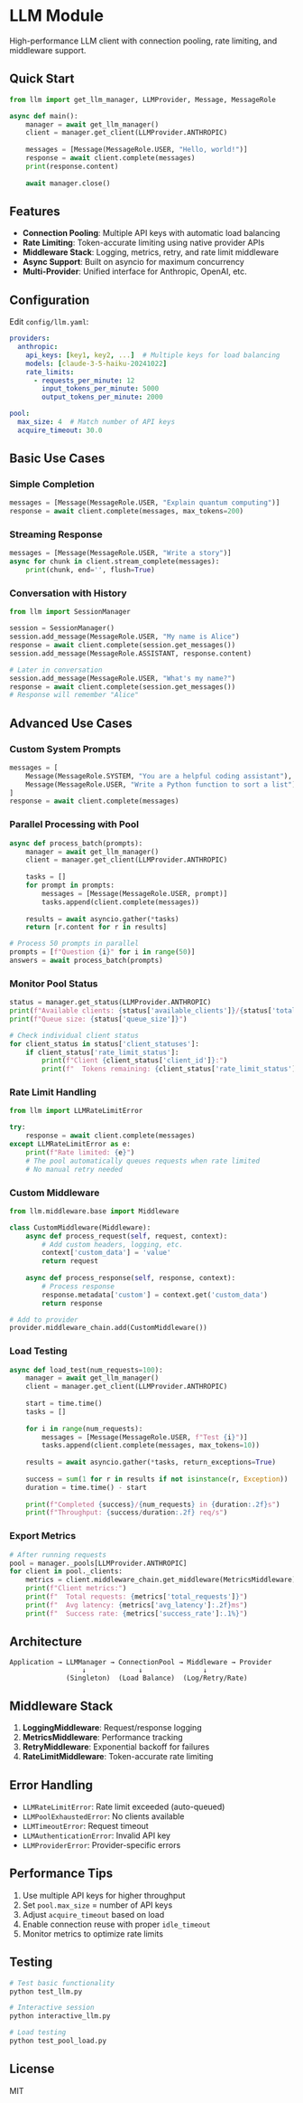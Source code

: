 # LLM Module

High-performance LLM client with connection pooling, rate limiting, and middleware support.

## Quick Start

```python
from llm import get_llm_manager, LLMProvider, Message, MessageRole

async def main():
    manager = await get_llm_manager()
    client = manager.get_client(LLMProvider.ANTHROPIC)
    
    messages = [Message(MessageRole.USER, "Hello, world!")]
    response = await client.complete(messages)
    print(response.content)
    
    await manager.close()
```

## Features

- **Connection Pooling**: Multiple API keys with automatic load balancing
- **Rate Limiting**: Token-accurate limiting using native provider APIs  
- **Middleware Stack**: Logging, metrics, retry, and rate limit middleware
- **Async Support**: Built on asyncio for maximum concurrency
- **Multi-Provider**: Unified interface for Anthropic, OpenAI, etc.

## Configuration

Edit `config/llm.yaml`:

```yaml
providers:
  anthropic:
    api_keys: [key1, key2, ...]  # Multiple keys for load balancing
    models: [claude-3-5-haiku-20241022]
    rate_limits:
      - requests_per_minute: 12
        input_tokens_per_minute: 5000
        output_tokens_per_minute: 2000

pool:
  max_size: 4  # Match number of API keys
  acquire_timeout: 30.0
```

## Basic Use Cases

### Simple Completion
```python
messages = [Message(MessageRole.USER, "Explain quantum computing")]
response = await client.complete(messages, max_tokens=200)
```

### Streaming Response
```python
messages = [Message(MessageRole.USER, "Write a story")]
async for chunk in client.stream_complete(messages):
    print(chunk, end='', flush=True)
```

### Conversation with History
```python
from llm import SessionManager

session = SessionManager()
session.add_message(MessageRole.USER, "My name is Alice")
response = await client.complete(session.get_messages())
session.add_message(MessageRole.ASSISTANT, response.content)

# Later in conversation
session.add_message(MessageRole.USER, "What's my name?")
response = await client.complete(session.get_messages())
# Response will remember "Alice"
```

## Advanced Use Cases

### Custom System Prompts
```python
messages = [
    Message(MessageRole.SYSTEM, "You are a helpful coding assistant"),
    Message(MessageRole.USER, "Write a Python function to sort a list")
]
response = await client.complete(messages)
```

### Parallel Processing with Pool
```python
async def process_batch(prompts):
    manager = await get_llm_manager()
    client = manager.get_client(LLMProvider.ANTHROPIC)
    
    tasks = []
    for prompt in prompts:
        messages = [Message(MessageRole.USER, prompt)]
        tasks.append(client.complete(messages))
    
    results = await asyncio.gather(*tasks)
    return [r.content for r in results]

# Process 50 prompts in parallel
prompts = [f"Question {i}" for i in range(50)]
answers = await process_batch(prompts)
```

### Monitor Pool Status
```python
status = manager.get_status(LLMProvider.ANTHROPIC)
print(f"Available clients: {status['available_clients']}/{status['total_clients']}")
print(f"Queue size: {status['queue_size']}")

# Check individual client status
for client_status in status['client_statuses']:
    if client_status['rate_limit_status']:
        print(f"Client {client_status['client_id']}:")
        print(f"  Tokens remaining: {client_status['rate_limit_status']['tokens_remaining']}")
```

### Rate Limit Handling
```python
from llm import LLMRateLimitError

try:
    response = await client.complete(messages)
except LLMRateLimitError as e:
    print(f"Rate limited: {e}")
    # The pool automatically queues requests when rate limited
    # No manual retry needed
```

### Custom Middleware
```python
from llm.middleware.base import Middleware

class CustomMiddleware(Middleware):
    async def process_request(self, request, context):
        # Add custom headers, logging, etc.
        context['custom_data'] = 'value'
        return request
    
    async def process_response(self, response, context):
        # Process response
        response.metadata['custom'] = context.get('custom_data')
        return response

# Add to provider
provider.middleware_chain.add(CustomMiddleware())
```

### Load Testing
```python
async def load_test(num_requests=100):
    manager = await get_llm_manager()
    client = manager.get_client(LLMProvider.ANTHROPIC)
    
    start = time.time()
    tasks = []
    
    for i in range(num_requests):
        messages = [Message(MessageRole.USER, f"Test {i}")]
        tasks.append(client.complete(messages, max_tokens=10))
    
    results = await asyncio.gather(*tasks, return_exceptions=True)
    
    success = sum(1 for r in results if not isinstance(r, Exception))
    duration = time.time() - start
    
    print(f"Completed {success}/{num_requests} in {duration:.2f}s")
    print(f"Throughput: {success/duration:.2f} req/s")
```

### Export Metrics
```python
# After running requests
pool = manager._pools[LLMProvider.ANTHROPIC]
for client in pool._clients:
    metrics = client.middleware_chain.get_middleware(MetricsMiddleware).get_metrics()
    print(f"Client metrics:")
    print(f"  Total requests: {metrics['total_requests']}")
    print(f"  Avg latency: {metrics['avg_latency']:.2f}ms")
    print(f"  Success rate: {metrics['success_rate']:.1%}")
```

## Architecture

```
Application → LLMManager → ConnectionPool → Middleware → Provider
                  ↓             ↓               ↓
              (Singleton)  (Load Balance)  (Log/Retry/Rate)
```

## Middleware Stack

1. **LoggingMiddleware**: Request/response logging
2. **MetricsMiddleware**: Performance tracking  
3. **RetryMiddleware**: Exponential backoff for failures
4. **RateLimitMiddleware**: Token-accurate rate limiting

## Error Handling

- `LLMRateLimitError`: Rate limit exceeded (auto-queued)
- `LLMPoolExhaustedError`: No clients available  
- `LLMTimeoutError`: Request timeout
- `LLMAuthenticationError`: Invalid API key
- `LLMProviderError`: Provider-specific errors

## Performance Tips

1. Use multiple API keys for higher throughput
2. Set `pool.max_size` = number of API keys
3. Adjust `acquire_timeout` based on load
4. Enable connection reuse with proper `idle_timeout`
5. Monitor metrics to optimize rate limits

## Testing

```bash
# Test basic functionality
python test_llm.py

# Interactive session
python interactive_llm.py

# Load testing
python test_pool_load.py
```

## License

MIT